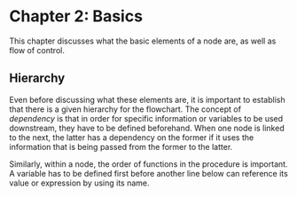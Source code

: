 # Chapter 2: Basics

This chapter discusses what the basic elements of a node are, as well as flow of control. 

## Hierarchy

Even before discussing what these elements are, it is important to establish that there is a given hierarchy for the flowchart. The concept of _dependency_ is that in order for specific information or variables to be used downstream, they have to be defined beforehand. When one node is linked to the next, the latter has a dependency on the former if it uses the information that is being passed from the former to the latter. 

Similarly, within a node, the order of functions in the procedure is important. A variable has to be defined first before another line below can reference its value or expression by using its name. 